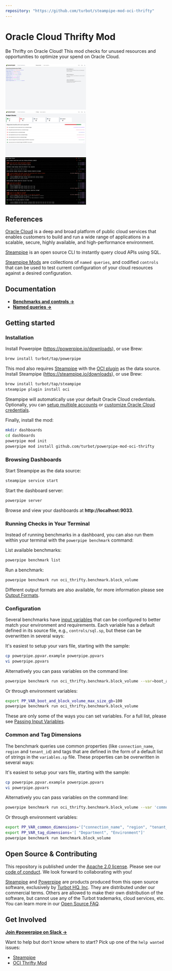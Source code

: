 ```yaml
---
repository: "https://github.com/turbot/steampipe-mod-oci-thrifty"
---
```


# Oracle Cloud Thrifty Mod

Be Thrifty on Oracle Cloud! This mod checks for unused resources and opportunities to optimize your spend on Oracle Cloud.

<img src="https://raw.githubusercontent.com/turbot/steampipe-mod-oci-thrifty/add-new-checks/docs/oci_thrifty_dashboard.png" width="50%" type="thumbnail"/>
<img src="https://raw.githubusercontent.com/turbot/steampipe-mod-oci-thrifty/add-new-checks/docs/oci_thrifty_budget_dashboard.png" width="50%" type="thumbnail"/>
<img src="https://raw.githubusercontent.com/turbot/steampipe-mod-oci-thrifty/add-new-checks/docs/oci_thrifty_console.png" width="50%" type="thumbnail"/>

## References

[Oracle Cloud](https://www.oracle.com) is a deep and broad platform of public cloud services that enables customers to build and run a wide range of applications in a scalable, secure, highly available, and high-performance environment.

[Steampipe](https://steampipe.io) is an open source CLI to instantly query cloud APIs using SQL.

[Steampipe Mods](https://steampipe.io/docs/reference/mod-resources#mod) are collections of `named queries`, and codified `controls` that can be used to test current configuration of your cloud resources against a desired configuration.

## Documentation

- **[Benchmarks and controls →](https://hub.steampipe.io/mods/turbot/oci_thrifty/controls)**
- **[Named queries →](https://hub.steampipe.io/mods/turbot/oci_thrifty/queries)**

## Getting started

### Installation

Install Powerpipe (https://powerpipe.io/downloads), or use Brew:

```sh
brew install turbot/tap/powerpipe
```

This mod also requires [Steampipe](https://steampipe.io) with the [OCI plugin](https://hub.steampipe.io/plugins/turbot/oci) as the data source. Install Steampipe (https://steampipe.io/downloads), or use Brew:

```sh
brew install turbot/tap/steampipe
steampipe plugin install oci
```

Steampipe will automatically use your default Oracle Cloud credentials. Optionally, you can [setup multiple accounts](https://hub.steampipe.io/plugins/turbot/oci#multi-account-connections) or [customize Oracle Cloud credentials](https://hub.steampipe.io/plugins/turbot/oci#configuring-oci-credentials).

Finally, install the mod:

```sh
mkdir dashboards
cd dashboards
powerpipe mod init
powerpipe mod install github.com/turbot/powerpipe-mod-oci-thrifty
```

### Browsing Dashboards

Start Steampipe as the data source:

```sh
steampipe service start
```

Start the dashboard server:

```sh
powerpipe server
```

Browse and view your dashboards at **http://localhost:9033**.

### Running Checks in Your Terminal

Instead of running benchmarks in a dashboard, you can also run them within your
terminal with the `powerpipe benchmark` command:

List available benchmarks:

```sh
powerpipe benchmark list
```

Run a benchmark:

```sh
powerpipe benchmark run oci_thrifty.benchmark.block_volume
```

Different output formats are also available, for more information please see
[Output Formats](https://powerpipe.io/docs/reference/cli/benchmark#output-formats).

### Configuration

Several benchmarks have [input variables](https://steampipe.io/docs/using-steampipe/mod-variables) that can be configured to better match your environment and requirements. Each variable has a default defined in its source file, e.g., `controls/sql.sp`, but these can be overwritten in several ways:

It's easiest to setup your vars file, starting with the sample:

```sh
cp powerpipe.ppvar.example powerpipe.ppvars
vi powerpipe.ppvars
```

Alternatively you can pass variables on the command line:

```sh
powerpipe benchmark run oci_thrifty.benchmark.block_volume --var=boot_and_block_volume_max_size_gb=100
```

Or through environment variables:

```sh
export PP_VAR_boot_and_block_volume_max_size_gb=100
powerpipe benchmark run oci_thrifty.benchmark.block_volume
```

These are only some of the ways you can set variables. For a full list, please see [Passing Input Variables](https://powerpipe.io/docs/using-steampipe/mod-variables#passing-input-variables).

### Common and Tag Dimensions

The benchmark queries use common properties (like `connection_name`, `region` and `tenant_id`) and tags that are defined in the form of a default list of strings in the `variables.sp` file. These properties can be overwritten in several ways:

It's easiest to setup your vars file, starting with the sample:

```sh
cp powerpipe.ppvar.example powerpipe.ppvars
vi powerpipe.ppvars
```

Alternatively you can pass variables on the command line:

```sh
powerpipe benchmark run oci_thrifty.benchmark.block_volume --var 'common_dimensions=["connection_name", "region", "tenant_id"]'
```

Or through environment variables:

```sh
export PP_VAR_common_dimensions='["connection_name", "region", "tenant_id"]'
export PP_VAR_tag_dimensions='[ "Department", "Environment"]'
powerpipe benchmark run benchmark.block_volume
```

## Open Source & Contributing

This repository is published under the [Apache 2.0 license](https://www.apache.org/licenses/LICENSE-2.0). Please see our [code of conduct](https://github.com/turbot/.github/blob/main/CODE_OF_CONDUCT.md). We look forward to collaborating with you!

[Steampipe](https://steampipe.io) and [Powerpipe](https://powerpipe.io) are products produced from this open source software, exclusively by [Turbot HQ, Inc](https://turbot.com). They are distributed under our commercial terms. Others are allowed to make their own distribution of the software, but cannot use any of the Turbot trademarks, cloud services, etc. You can learn more in our [Open Source FAQ](https://turbot.com/open-source).

## Get Involved

**[Join #powerpipe on Slack →](https://turbot.com/community/join)**

Want to help but don't know where to start? Pick up one of the `help wanted` issues:

- [Steampipe](https://github.com/turbot/steampipe/labels/help%20wanted)
- [OCI Thrifty Mod](https://github.com/turbot/steampipe-mod-oci-thrifty/labels/help%20wanted)
